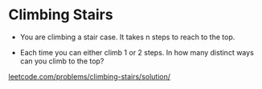 # Climbing Stairs
- You are climbing a stair case. It takes n steps to reach to the top.

- Each time you can either climb 1 or 2 steps. In how many distinct ways can you climb to the top?

[leetcode.com/problems/climbing-stairs/solution/](https://leetcode.com/problems/climbing-stairs/solution/)
